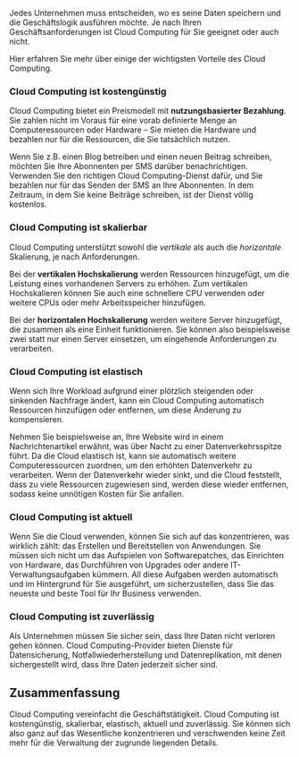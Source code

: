 Jedes Unternehmen muss entscheiden, wo es seine Daten speichern und die Geschäftslogik ausführen möchte. Je nach Ihren Geschäftsanforderungen ist Cloud Computing für Sie geeignet oder auch nicht.

Hier erfahren Sie mehr über einige der wichtigsten Vorteile des Cloud Computing.

### <a name="cloud-computing-is-cost-effective"></a>Cloud Computing ist kostengünstig

Cloud Computing bietet ein Preismodell mit **nutzungsbasierter Bezahlung**. Sie zahlen nicht im Voraus für eine vorab definierte Menge an Computeressourcen oder Hardware – Sie mieten die Hardware und bezahlen nur für die Ressourcen, die Sie tatsächlich nutzen.

Wenn Sie z.B. einen Blog betreiben und einen neuen Beitrag schreiben, möchten Sie Ihre Abonnenten per SMS darüber benachrichtigen. Verwenden Sie den richtigen Cloud Computing-Dienst dafür, und Sie bezahlen nur für das Senden der SMS an Ihre Abonnenten. In dem Zeitraum, in dem Sie keine Beiträge schreiben, ist der Dienst völlig kostenlos.

### <a name="cloud-computing-is-scalable"></a>Cloud Computing ist skalierbar

Cloud Computing unterstützt sowohl die _vertikale_ als auch die _horizontale_ Skalierung, je nach Anforderungen.

Bei der **vertikalen Hochskalierung** werden Ressourcen hinzugefügt, um die Leistung eines vorhandenen Servers zu erhöhen. Zum vertikalen Hochskalieren können Sie auch eine schnellere CPU verwenden oder weitere CPUs oder mehr Arbeitsspeicher hinzufügen.

Bei der **horizontalen Hochskalierung** werden weitere Server hinzugefügt, die zusammen als eine Einheit funktionieren. Sie können also beispielsweise zwei statt nur einen Server einsetzen, um eingehende Anforderungen zu verarbeiten.

### <a name="cloud-computing-is-elastic"></a>Cloud Computing ist elastisch

Wenn sich Ihre Workload aufgrund einer plötzlich steigenden oder sinkenden Nachfrage ändert, kann ein Cloud Computing automatisch Ressourcen hinzufügen oder entfernen, um diese Änderung zu kompensieren.

Nehmen Sie beispielsweise an, Ihre Website wird in einem Nachrichtenartikel erwähnt, was über Nacht zu einer Datenverkehrsspitze führt. Da die Cloud elastisch ist, kann sie automatisch weitere Computeressourcen zuordnen, um den erhöhten Datenverkehr zu verarbeiten. Wenn der Datenverkehr wieder sinkt, und die Cloud feststellt, dass zu viele Ressourcen zugewiesen sind, werden diese wieder entfernen, sodass keine unnötigen Kosten für Sie anfallen.

### <a name="cloud-computing-is-current"></a>Cloud Computing ist aktuell

Wenn Sie die Cloud verwenden, können Sie sich auf das konzentrieren, was wirklich zählt: das Erstellen und Bereitstellen von Anwendungen. Sie müssen sich nicht um das Aufspielen von Softwarepatches, das Einrichten von Hardware, das Durchführen von Upgrades oder andere IT-Verwaltungsaufgaben kümmern. All diese Aufgaben werden automatisch und im Hintergrund für Sie ausgeführt, um sicherzustellen, dass Sie das neueste und beste Tool für Ihr Business verwenden.

### <a name="cloud-computing-is-reliable"></a>Cloud Computing ist zuverlässig

Als Unternehmen müssen Sie sicher sein, dass Ihre Daten nicht verloren gehen können. Cloud Computing-Provider bieten Dienste für Datensicherung, Notfallwiederherstellung und Datenreplikation, mit denen sichergestellt wird, dass Ihre Daten jederzeit sicher sind.

## <a name="summary"></a>Zusammenfassung

Cloud Computing vereinfacht die Geschäftstätigkeit. Cloud Computing ist kostengünstig, skalierbar, elastisch, aktuell und zuverlässig. Sie können sich also ganz auf das Wesentliche konzentrieren und verschwenden keine Zeit mehr für die Verwaltung der zugrunde liegenden Details.



